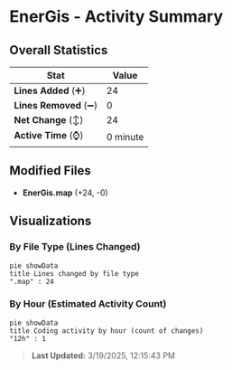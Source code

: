 # EnerGis - Activity Summary 

## Overall Statistics

| Stat                   | Value                                                             |
| ---------------------- | ----------------------------------------------------------------- |
| **Lines Added** (➕)   | 24                                          |
| **Lines Removed** (➖) | 0                                        |
| **Net Change** (↕)    | 24                |
| **Active Time** (⌚)   | 0 minute |


## Modified Files
- **EnerGis.map** (+24, -0)

## Visualizations

### By File Type (Lines Changed)

```mermaid
pie showData
title Lines changed by file type
".map" : 24
```

### By Hour (Estimated Activity Count)

```mermaid
pie showData
title Coding activity by hour (count of changes)
"12h" : 1
```


> **Last Updated:** 3/19/2025, 12:15:43 PM